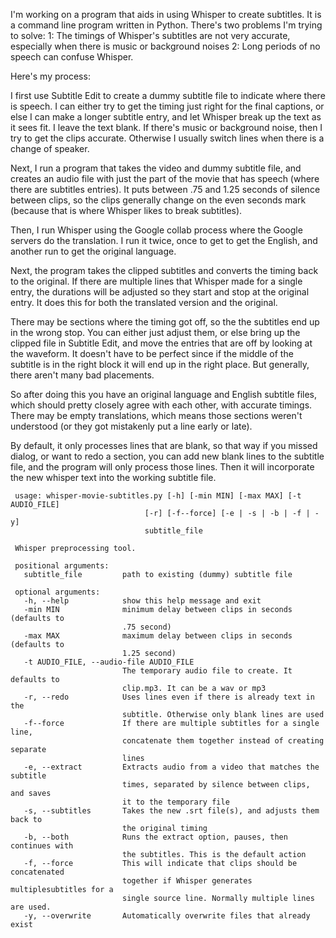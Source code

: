 I'm working on a program that aids in using Whisper to create subtitles. It is a command line program written in
Python. There's two problems I'm trying to solve:
1:  The timings of Whisper's subtitles are not very accurate, especially when there is music or background noises
2:  Long periods of no speech can confuse Whisper.

Here's my process:

I first use Subtitle Edit to create a dummy subtitle file to indicate where there is speech. I can either
try to get the timing just right for the final captions, or else I can make a longer subtitle entry, and let Whisper
break up the text as it sees fit. I leave the text blank.  If there's music or background noise, then I try to get
the clips accurate. Otherwise I usually switch lines when there is a change of speaker.

Next, I run a program that takes the video and dummy subtitle file, and creates an audio file with just the part of
the movie that has speech (where there are subtitles entries). It puts between .75 and 1.25 seconds of silence between
clips, so the clips generally change on the even seconds mark (because that is where Whisper likes to break subtitles).

Then, I run Whisper using the Google collab process where the Google servers do the translation.  I run it twice,
once to get to get the English, and another run to get the original language.

Next, the program takes the clipped subtitles and converts the timing back to the original. If there
are multiple lines that Whisper made for a single entry, the durations will be adjusted so they start and stop at
the original entry.  It does this for both the translated version and the original.

There may be sections where the timing got off, so the the subtitles end up in the wrong stop. You can
either just adjust them, or else bring up the clipped file in Subtitle Edit, and move the entries that are off by
looking at the waveform. It doesn't have to be perfect since if the middle of the subtitle is in the right block it will
end up in the right place.  But generally, there aren't many bad placements.

So after doing this you have an original language and English subtitle files, which should pretty closely agree with
each other, with accurate timings.  There may be empty translations, which means those sections weren't
understood (or they got mistakenly put a line early or late).

By default, it only processes lines that are blank, so that way if you missed dialog, or want to redo a section,
you can add new blank lines to the subtitle file, and the program will only process those lines.  Then it will
incorporate the new whisper text into the working subtitle file.


     usage: whisper-movie-subtitles.py [-h] [-min MIN] [-max MAX] [-t AUDIO_FILE]
                                  [-r] [-f--force] [-e | -s | -b | -f | -y]
                                  subtitle_file

     Whisper preprocessing tool.

     positional arguments:
       subtitle_file         path to existing (dummy) subtitle file

     optional arguments:
       -h, --help            show this help message and exit
       -min MIN              minimum delay between clips in seconds (defaults to
                             .75 second)
       -max MAX              maximum delay between clips in seconds (defaults to
                             1.25 second)
       -t AUDIO_FILE, --audio-file AUDIO_FILE
                             The temporary audio file to create. It defaults to
                             clip.mp3. It can be a wav or mp3
       -r, --redo            Uses lines even if there is already text in the
                             subtitle. Otherwise only blank lines are used
       -f--force             If there are multiple subtitles for a single line,
                             concatenate them together instead of creating separate
                             lines
       -e, --extract         Extracts audio from a video that matches the subtitle
                             times, separated by silence between clips, and saves
                             it to the temporary file
       -s, --subtitles       Takes the new .srt file(s), and adjusts them back to
                             the original timing
       -b, --both            Runs the extract option, pauses, then continues with
                             the subtitles. This is the default action
       -f, --force           This will indicate that clips should be concatenated
                             together if Whisper generates multiplesubtitles for a
                             single source line. Normally multiple lines are used.
       -y, --overwrite       Automatically overwrite files that already exist
